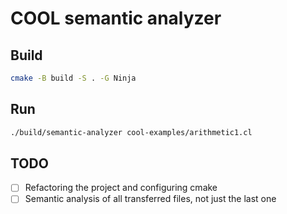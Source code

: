 # COOL semantic analyzer

## Build
```bash
cmake -B build -S . -G Ninja
```

## Run
```bash
./build/semantic-analyzer cool-examples/arithmetic1.cl
```

## TODO
- [ ] Refactoring the project and configuring cmake
- [ ] Semantic analysis of all transferred files, not just the last one